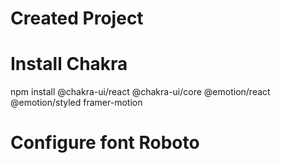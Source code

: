 # Created Project

# Install Chakra

npm install @chakra-ui/react @chakra-ui/core @emotion/react @emotion/styled framer-motion

# Configure font Roboto

